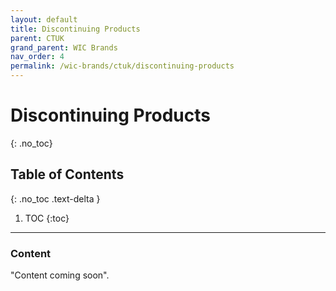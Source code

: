 ```yaml
---
layout: default
title: Discontinuing Products
parent: CTUK
grand_parent: WIC Brands
nav_order: 4
permalink: /wic-brands/ctuk/discontinuing-products
---
```


# Discontinuing Products
{: .no_toc}

## Table of Contents
{: .no_toc .text-delta }

1. TOC
{:toc}
---

### Content
"Content coming soon".
